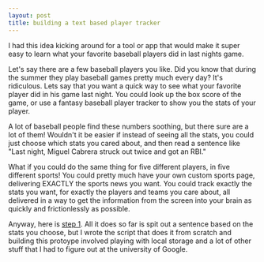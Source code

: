 ```yaml
---
layout: post
title: building a text based player tracker
---
```



I had this idea kicking around for a tool or app that would make it super easy to learn what your favorite baseball players did in last nights game. 

Let's say there are a few baseball players you like. Did you know that during the summer they play baseball games pretty much every day? It's ridiculous. Lets say that you want a quick way to see what your favorite player did in his game last night. You could look up the box score of the game, or use a fantasy baseball player tracker to show you the stats of your player.

A lot of baseball people find these numbers soothing, but there sure are a lot of them! Wouldn't it be easier if instead of seeing all the stats, you could just choose which stats you cared about, and then read a sentence like "Last night, Miguel Cabrera struck out twice and got an RBI."

What if you could do the same thing for five different players, in five different sports! You could pretty much have your own custom sports page, delivering EXACTLY the sports news you want. You could track exactly the stats you want, for exactly the players and teams you care about, all delivered in a way to get the information from the screen into your brain as quickly and frictionlessly as possible.

Anyway, here is [step 1](http://delasky.github.io/project-engine). All it does so far is spit out a sentence based on the stats you choose, but I wrote the script that does it from scratch and building this protoype involved playing with local storage and a lot of other stuff that I had to figure out at the university of Google.